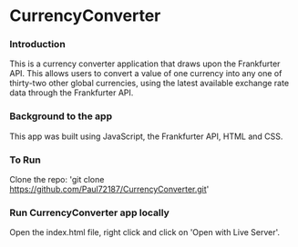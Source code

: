 # CurrencyConverter

### Introduction
This is a currency converter application that draws upon the Frankfurter API. This allows users to convert a value of one currency into any one of thirty-two other global currencies, using the latest available exchange rate data through the Frankfurter API.

### Background to the app
This app was built using JavaScript, the Frankfurter API, HTML and CSS.

### To Run
Clone the repo: 'git clone https://github.com/Paul72187/CurrencyConverter.git'

### Run CurrencyConverter app locally
Open the index.html file, right click and click on 'Open with Live Server'.
